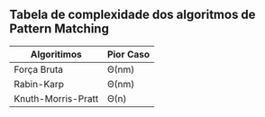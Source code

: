 ## Tabela de complexidade dos algoritmos de Pattern Matching 

| Algoritimos        | Pior Caso 
| ------------------ | --------- 
| Força Bruta        | Θ(nm)     
| Rabin-Karp         | Θ(nm)     
| Knuth-Morris-Pratt | Θ(n)      